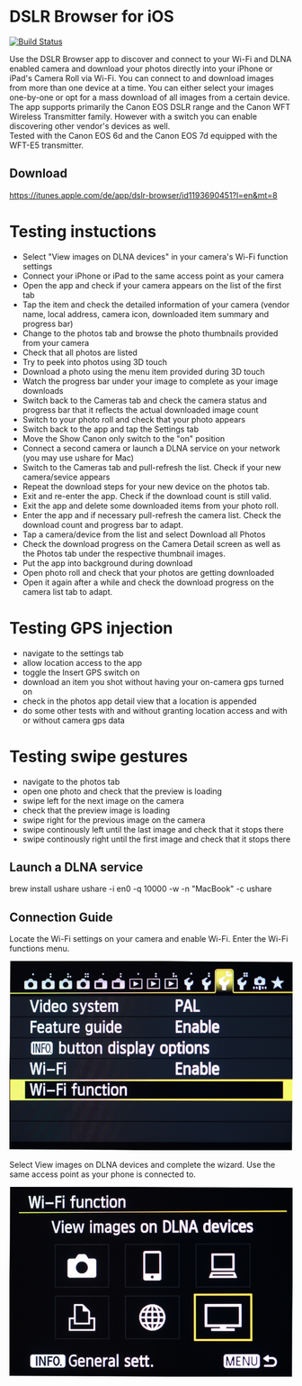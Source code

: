 # DSLR Browser for iOS

[![Build Status](https://travis-ci.org/spikehip/dslrbrowser-ios.svg?branch=master)](https://travis-ci.org/spikehip/dslrbrowser-ios)

Use the DSLR Browser app to discover and connect to your Wi-Fi and DLNA enabled camera and download your photos directly into your iPhone or iPad's Camera Roll via Wi-Fi. 
You can connect to and download images from more than one device at a time. 
You can either select your images one-by-one or opt for a mass download of all images from a certain device.
The app supports primarily the Canon EOS DSLR range and the Canon WFT Wireless Transmitter family.
However with a switch you can enable discovering other vendor's devices as well.   
Tested with the Canon EOS 6d and the Canon EOS 7d equipped with the WFT-E5 transmitter.

## Download 

https://itunes.apple.com/de/app/dslr-browser/id1193690451?l=en&mt=8 


# Testing instuctions

- Select "View images on DLNA devices" in your camera's Wi-Fi function settings
- Connect your iPhone or iPad to the same access point as your camera 
- Open the app and check if your camera appears on the list of the first tab
- Tap the item and check the detailed information of your camera (vendor name, local address, camera icon, downloaded item summary and progress bar)
- Change to the photos tab and browse the photo thumbnails provided from your camera
- Check that all photos are listed
- Try to peek into photos using 3D touch
- Download a photo using the menu item provided during 3D touch
- Watch the progress bar under your image to complete as your image downloads
- Switch back to the Cameras tab and check the camera status and progress bar that it reflects the actual downloaded image count 
- Switch to your photo roll and check that your photo appears
- Switch back to the app and tap the Settings tab 
- Move the Show Canon only switch to the "on" position
- Connect a second camera or launch a DLNA service on your network (you may use ushare for Mac)
- Switch to the Cameras tab and pull-refresh the list. Check if your new camera/sevice appears
- Repeat the download steps for your new device on the photos tab. 
- Exit and re-enter the app. Check if the download count is still valid. 
- Exit the app and delete some downloaded items from your photo roll. 
- Enter the app and if necessary pull-refresh the camera list. Check the download count and progress bar to adapt. 
- Tap a camera/device from the list and select Download all Photos
- Check the download progress on the Camera Detail screen as well as the Photos tab under the respective thumbnail images.
- Put the app into background during download
- Open photo roll and check that your photos are getting downloaded
- Open it again after a while and check the download progress on the camera list tab to adapt.

# Testing GPS injection

- navigate to the settings tab 
- allow location access to the app
- toggle the Insert GPS switch on
- download an item you shot without having your on-camera gps turned on
- check in the photos app detail view that a location is appended
- do some other tests with and without granting location access
and with or without camera gps data

# Testing swipe gestures

- navigate to the photos tab
- open one photo and check that the preview is loading
- swipe left for the next image on the camera
- check that the preview image is loading
- swipe right for the previous image on the camera
- swipe continously left until the last image and check that it stops there
- swipe continously right until the first image and check that it stops there


## Launch a DLNA service
brew install ushare
ushare -i en0 -q 10000 -w -n "MacBook" -c ushare

## Connection Guide

Locate the Wi-Fi settings on your camera and enable Wi-Fi. Enter the Wi-Fi functions menu.

![screen 1](./dslrbrowser/Assets.xcassets/_wifi_settings.imageset/_wifi_settings_2.png)

Select View images on DLNA devices and complete the wizard. Use the same access point as your phone is connected to.

![screen 2](./dslrbrowser/Assets.xcassets/_dlna_settings.imageset/_dlna_settings_2.png)
